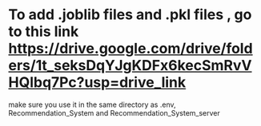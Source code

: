 # To add .joblib files and .pkl files , go to this link https://drive.google.com/drive/folders/1t_seksDqYJgKDFx6kecSmRvVHQlbq7Pc?usp=drive_link
make sure you use it in the same directory as .env, Recommendation_System and Recommendation_System_server
